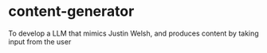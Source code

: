# content-generator
To develop a LLM that mimics Justin Welsh, and produces content by taking input from the user
